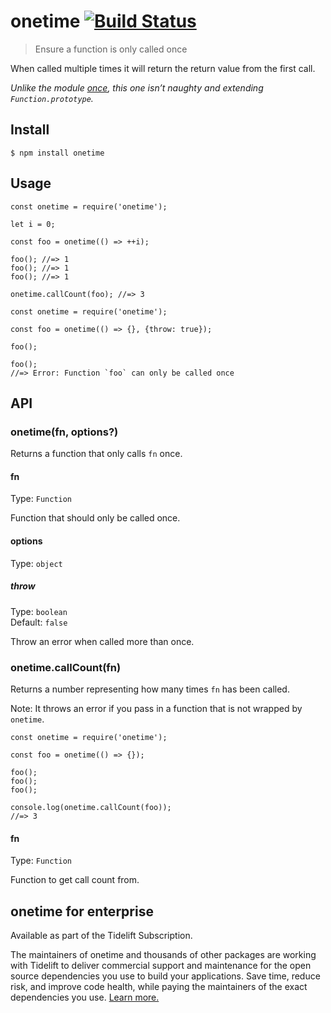onetime [![Build Status](https://travis-ci.com/sindresorhus/onetime.svg?branch=master)](https://travis-ci.com/github/sindresorhus/onetime)
==========================================================================================================================================

> Ensure a function is only called once

When called multiple times it will return the return value from the first call.

*Unlike the module [once](https://github.com/isaacs/once), this one isn’t naughty and extending `Function.prototype`.*

Install
-------

    $ npm install onetime

Usage
-----

    const onetime = require('onetime');

    let i = 0;

    const foo = onetime(() => ++i);

    foo(); //=> 1
    foo(); //=> 1
    foo(); //=> 1

    onetime.callCount(foo); //=> 3

    const onetime = require('onetime');

    const foo = onetime(() => {}, {throw: true});

    foo();

    foo();
    //=> Error: Function `foo` can only be called once

API
---

### onetime(fn, options?)

Returns a function that only calls `fn` once.

#### fn

Type: `Function`

Function that should only be called once.

#### options

Type: `object`

##### throw

Type: `boolean`  
Default: `false`

Throw an error when called more than once.

### onetime.callCount(fn)

Returns a number representing how many times `fn` has been called.

Note: It throws an error if you pass in a function that is not wrapped by `onetime`.

    const onetime = require('onetime');

    const foo = onetime(() => {});

    foo();
    foo();
    foo();

    console.log(onetime.callCount(foo));
    //=> 3

#### fn

Type: `Function`

Function to get call count from.

onetime for enterprise
----------------------

Available as part of the Tidelift Subscription.

The maintainers of onetime and thousands of other packages are working with Tidelift to deliver commercial support and maintenance for the open source dependencies you use to build your applications. Save time, reduce risk, and improve code health, while paying the maintainers of the exact dependencies you use. [Learn more.](https://tidelift.com/subscription/pkg/npm-onetime?utm_source=npm-onetime&utm_medium=referral&utm_campaign=enterprise&utm_term=repo)
